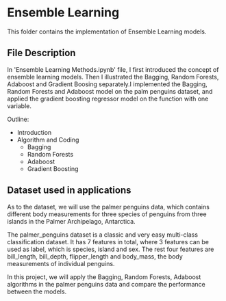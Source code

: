 # Ensemble Learning

This folder contains the implementation of Ensemble Learning models.

## File Description

In 'Ensemble Learning Methods.ipynb' file, I first introduced the concept of ensemble learning models. Then I illustrated the Bagging, Random Forests, Adaboost and Gradient Boosing separately.I implemented the Bagging, Random Forests and Adaboost model on the palm penguins dataset, and applied the gradient boosting regressor model on the function with one variable.

Outline:

- Introduction
- Algorithm and Coding
  - Bagging
  - Random Forests
  - Adaboost
  - Gradient Boosting

## Dataset used in applications

As to the dataset, we will use the palmer penguins data, which contains different body measurements for three species of penguins from three islands in the Palmer Archipelago, Antarctica.

The palmer_penguins dataset is a classic and very easy multi-class classification dataset. It has 7 features in total, where 3 features can be used as label, which is species, island and sex. The rest four features are bill_length, bill_depth, flipper_length and body_mass, the body measurements of individual penguins.

In this project, we will apply the Bagging, Random Forests, Adaboost algorithms in the palmer penguins data and compare the performance between the models.
